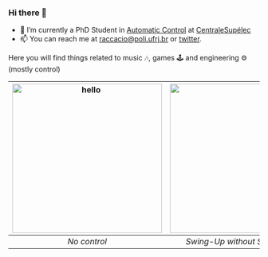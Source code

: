 ### Hi there 👋


- 🔭 I’m currently a PhD Student in [Automatic Control](https://en.wikipedia.org/wiki/Automation) at [CentraleSupélec](https://www.centralesupelec.fr/)
- 📫 You can reach me at raccacio@poli.ufrj.br or [twitter](https://twitter.com/hippokamp).

<!--
**Accacio/Accacio** is a ✨ _special_ ✨ repository because its `README.md` (this file) appears on your GitHub profile.

Here are some ideas to get you started:

- 🌱 I’m currently learning ...
- 👯 I’m looking to collaborate on ...
- 🤔 I’m looking for help with ...
- 💬 Ask me about ...
- 📫 How to reach me: ...
- 😄 Pronouns: ...
- ⚡ Fun fact: ...
-->

Here you will find things related to music 🎶, games 🕹️ and engineering ⚙️ (mostly control)

| <a href="https://asciinema.org/a/375762" target="_blank"><img src="https://asciinema.org/a/375762.svg" width="300" title="hello" /></a> | <a href="https://asciinema.org/a/375763" target="_blank"><img src="https://asciinema.org/a/375763.svg" width="300" /></a> | <a href="https://asciinema.org/a/375764" target="_blank"><img src="https://asciinema.org/a/375764.svg" width="300" /></a> |
|:--:| :--: |:--: |
| *No control* | *Swing-Up without Stabilization* |  *Swing-Up with Stabilization* |




